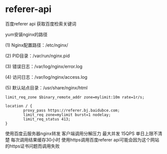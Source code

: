 # referer-api
百度referer api 获取百度检索关键词


yum安装nginx的路径

(1) Nginx配置路径：/etc/nginx/ 

(2) PID目录：/var/run/nginx.pid 

(3) 错误日志：/var/log/nginx/error.log 

(4) 访问日志：/var/log/nginx/access.log 

(5) 默认站点目录：/usr/share/nginx/html
    
    
    limit_req_zone $binary_remote_addr zone=mylimit:10m rate=1r/s;

    location / {
            proxy_pass https://referer.bj.baidubce.com;
            limit_req zone=mylimit burst=1 nodelay;
            limit_req_status 413;
    }
使用百度云服务器nginx转发  客户端调用分解压力
最大并发   15QPS 
单日上限不清楚
每次调用结果缓存30小时
使用https调用百度referer api可能会因为这个网站的https证书问题而调用失败